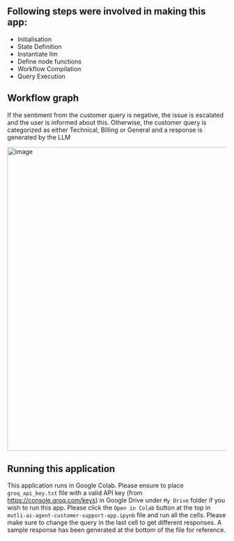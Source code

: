 ## Following steps were involved in making this app:

- Initialisation
- State Definition
- Instantiate llm
- Define node functions
- Workflow Compilation
- Query Execution

## Workflow graph

If the sentiment from the customer query is negative, the issue is escalated and the user is informed about this. Otherwise, the customer query is categorized as either Technical, Billing or General and a response is generated by the LLM

<img width="697" alt="image" src="https://github.com/user-attachments/assets/d4a8002b-8eca-4b12-9edc-f379b4019b1b" />

## Running this application

This application runs in Google Colab. Please ensure to place `groq_api_key.txt` file with a valid API key (from https://console.groq.com/keys) in Google Drive under `My Drive` folder if you wish to run this app. Please click the `Open in Colab` button at the top in `mutli-ai-agent-customer-support-app.ipynb` file and run all the cells. Please make sure to change the query in the last cell to get different responses. A sample response has been generated at the bottom of the file for reference.

